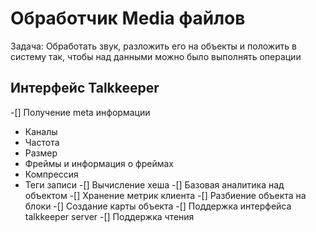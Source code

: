 # Обработчик Media файлов

Задача: Обработать звук, разложить его на объекты и положить в систему так, чтобы над данными можно было выполнять операции

## Интерфейс Talkkeeper
-[] Получение meta информации
  - Каналы
  - Частота
  - Размер
  - Фреймы и информация о фреймах
  - Компрессия
  - Теги записи
-[] Вычисление хеша
-[] Базовая аналитика над объектом
-[] Хранение метрик клиента
-[] Разбиение объекта на блоки
-[] Создание карты объекта
-[] Поддержка интерфейса talkkeeper server
-[] Поддержка чтения 